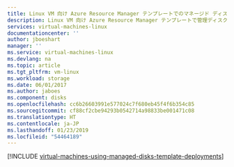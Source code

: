 ```yaml
---
title: Linux VM 向け Azure Resource Manager テンプレートでのマネージド ディスクの使用 | Microsoft Docs
description: Linux VM 向け Azure Resource Manager テンプレートで管理ディスクを使用する方法についての詳細
services: virtual-machines-linux
documentationcenter: ''
author: jboeshart
manager: ''
ms.service: virtual-machines-linux
ms.devlang: na
ms.topic: article
ms.tgt_pltfrm: vm-linux
ms.workload: storage
ms.date: 06/01/2017
ms.author: jaboes
ms.component: disks
ms.openlocfilehash: cc6b26603991e577024c7f680eb45f4f6b354c85
ms.sourcegitcommit: cf88cf2cbe94293b0542714a98833be001471c08
ms.translationtype: HT
ms.contentlocale: ja-JP
ms.lasthandoff: 01/23/2019
ms.locfileid: "54464189"
---
```

[!INCLUDE [virtual-machines-using-managed-disks-template-deployments](../../../includes/virtual-machines-using-managed-disks-template-deployments.md)]